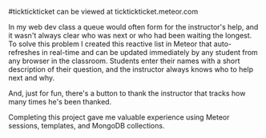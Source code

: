 #ticktickticket can be viewed at ticktickticket.meteor.com

In my web dev class a queue would often form for the instructor's help, and it wasn't always clear who was next or who had been waiting the longest. To solve this problem I created this reactive list in Meteor that auto-refreshes in real-time and can be updated immediately by any student from any browser in the classroom. Students enter their names with a short description of their question, and the instructor always knows who to help next and why. 

And, just for fun, there's a button to thank the instructor that tracks how many times he's been thanked. 

Completing this project gave me valuable experience using Meteor sessions, templates, and MongoDB collections. 
